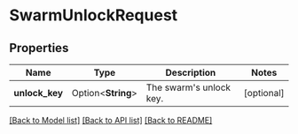 # SwarmUnlockRequest

## Properties

Name | Type | Description | Notes
------------ | ------------- | ------------- | -------------
**unlock_key** | Option<**String**> | The swarm's unlock key. | [optional]

[[Back to Model list]](../README.md#documentation-for-models) [[Back to API list]](../README.md#documentation-for-api-endpoints) [[Back to README]](../README.md)


